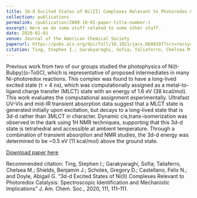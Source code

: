 ```yaml
---
title: 3d-d Excited States of Ni(II) Complexes Relevant to Photoredox Catalysis: Spectroscopic Identification and Mechanistic Implications
collection: publications
permalink: /publication/2009-10-01-paper-title-number-1
excerpt: Here we do some stuff related to some other stuff.
date: 2020-02-01
venue: Journal of the American Chemical Society
paperurl: https://pubs.acs.org/doi/full/10.1021/jacs.6b08397?src=recsys
citation: Ting, Stephen I.; Garakyaraghi, Sofia; Taliaferro, Chelsea M.; Shields, Benjamin J.; Scholes, Gregory D.; Castellano, Felix N.; and Doyle, Abigail G. “3d-d Excited States of Ni(II) Complexes Relevant to Photoredox Catalysis: Spectroscopic Identification and Mechanistic Implications” J. Am. Chem. Soc., 2020, 111, 111–111.
---
```

Previous work from two of our groups studied the photophysics of Ni(t-Bubpy)(o-Tol)Cl, which is representative of proposed intermediates in many Ni-photoredox reactions. This complex was found to have a long-lived excited state (τ = 4 ns), which was computationally assigned as a metal-to-ligand charge transfer (MLCT) state with an energy of 1.6 eV (38 kcal/mol). This work evaluates the computational assignment experimentally. Ultrafast UV-Vis and mid-IR transient absorption data suggest that a MLCT state is generated initially upon excitation, but decays to a long-lived state that is 3d-d rather than 3MLCT in character. Dynamic cis,trans-isomerization was observed in the dark using 1H NMR techniques, supporting that this 3d-d state is tetrahedral and accessible at ambient temperature. Through a combination of transient absorption and NMR studies, the 3d-d energy was determined to be ~0.5 eV (11 kcal/mol) above the ground state.

[Download paper here](http://academicpages.github.io/files/paper1.pdf)

Recommended citation: Ting, Stephen I.; Garakyaraghi, Sofia; Taliaferro, Chelsea M.; Shields, Benjamin J.; Scholes, Gregory D.; Castellano, Felix N.; and Doyle, Abigail G. “3d-d Excited States of Ni(II) Complexes Relevant to Photoredox Catalysis: Spectroscopic Identification and Mechanistic Implications” J. Am. Chem. Soc., 2020, 111, 111–111.
